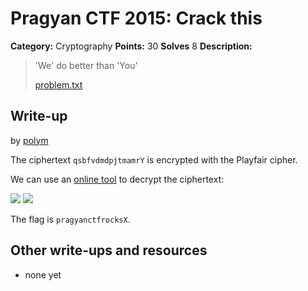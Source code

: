# Pragyan CTF 2015: Crack this

**Category:** Cryptography
**Points:** 30
**Solves** 8
**Description:**

> 'We' do better than 'You'
>
> [problem.txt](problem.txt)

## Write-up

by [polym](https://github.com/abpolym)

The ciphertext `qsbfvdmdpjtmamrY` is encrypted with the Playfair cipher.

We can use an [online tool](http://rumkin.com/tools/cipher/playfair.php) to decrypt the ciphertext:

![](playfair.png)
![](cleartext.png)

The flag is `pragyanctfrocksX`.

## Other write-ups and resources

* none yet
